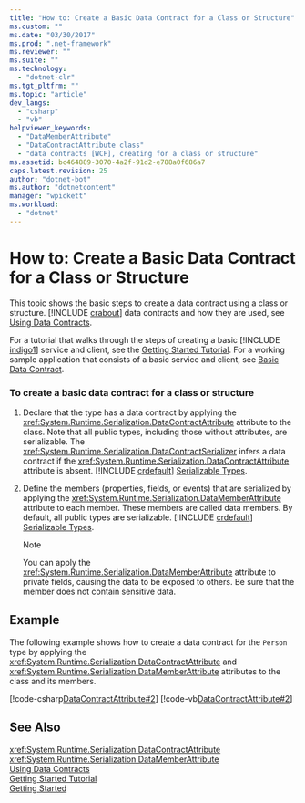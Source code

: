 ```yaml
---
title: "How to: Create a Basic Data Contract for a Class or Structure"
ms.custom: ""
ms.date: "03/30/2017"
ms.prod: ".net-framework"
ms.reviewer: ""
ms.suite: ""
ms.technology: 
  - "dotnet-clr"
ms.tgt_pltfrm: ""
ms.topic: "article"
dev_langs: 
  - "csharp"
  - "vb"
helpviewer_keywords: 
  - "DataMemberAttribute"
  - "DataContractAttribute class"
  - "data contracts [WCF], creating for a class or structure"
ms.assetid: bc464889-3070-4a2f-91d2-e788a0f686a7
caps.latest.revision: 25
author: "dotnet-bot"
ms.author: "dotnetcontent"
manager: "wpickett"
ms.workload: 
  - "dotnet"
---
```

# How to: Create a Basic Data Contract for a Class or Structure
This topic shows the basic steps to create a data contract using a class or structure. [!INCLUDE [crabout](../../../../includes/crabout-md.md)] data contracts and how they are used, see [Using Data Contracts](../../../../docs/framework/wcf/feature-details/using-data-contracts.md).  
  
 For a tutorial that walks through the steps of creating a basic [!INCLUDE [indigo1](../../../../includes/indigo1-md.md)] service and client, see the [Getting Started Tutorial](../../../../docs/framework/wcf/getting-started-tutorial.md). For a working sample application that consists of a basic service and client, see [Basic Data Contract](../../../../docs/framework/wcf/samples/basic-data-contract.md).  
  
### To create a basic data contract for a class or structure  
  
1. Declare that the type has a data contract by applying the <xref:System.Runtime.Serialization.DataContractAttribute> attribute to the class. Note that all public types, including those without attributes, are serializable. The <xref:System.Runtime.Serialization.DataContractSerializer> infers a data contract if the <xref:System.Runtime.Serialization.DataContractAttribute> attribute is absent. [!INCLUDE [crdefault](../../../../includes/crdefault-md.md)] [Serializable Types](../../../../docs/framework/wcf/feature-details/serializable-types.md).  
  
2. Define the members (properties, fields, or events) that are serialized by applying the <xref:System.Runtime.Serialization.DataMemberAttribute> attribute to each member. These members are called data members. By default, all public types are serializable. [!INCLUDE [crdefault](../../../../includes/crdefault-md.md)] [Serializable Types](../../../../docs/framework/wcf/feature-details/serializable-types.md).  
  
   > [!NOTE]
   >  You can apply the <xref:System.Runtime.Serialization.DataMemberAttribute> attribute to private fields, causing the data to be exposed to others. Be sure that the member does not contain sensitive data.  
  
## Example  
 The following example shows how to create a data contract for the `Person` type by applying the <xref:System.Runtime.Serialization.DataContractAttribute> and <xref:System.Runtime.Serialization.DataMemberAttribute> attributes to the class and its members.  
  
 [!code-csharp[DataContractAttribute#2](../../../../samples/snippets/csharp/VS_Snippets_CFX/datacontractattribute/cs/overview.cs#2)]
 [!code-vb[DataContractAttribute#2](../../../../samples/snippets/visualbasic/VS_Snippets_CFX/datacontractattribute/vb/overview.vb#2)]  
  
## See Also  
 <xref:System.Runtime.Serialization.DataContractAttribute>  
 <xref:System.Runtime.Serialization.DataMemberAttribute>  
 [Using Data Contracts](../../../../docs/framework/wcf/feature-details/using-data-contracts.md)  
 [Getting Started Tutorial](../../../../docs/framework/wcf/getting-started-tutorial.md)  
 [Getting Started](../../../../docs/framework/wcf/samples/getting-started-sample.md)
